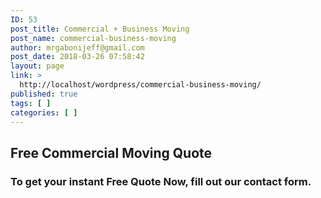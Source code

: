 ```yaml
---
ID: 53
post_title: Commercial + Business Moving
post_name: commercial-business-moving
author: mrgabonijeff@gmail.com
post_date: 2018-03-26 07:58:42
layout: page
link: >
  http://localhost/wordpress/commercial-business-moving/
published: true
tags: [ ]
categories: [ ]
---
```

<h2>Free Commercial Moving Quote</h2>
<h3>To get your instant Free Quote Now, fill out our contact form.</h3>